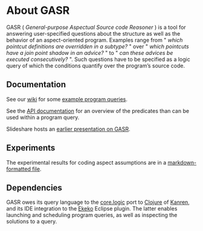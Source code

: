 # About GASR

GASR ( *General-purpose Aspectual Source code Reasoner* ) is a tool for answering user-specified questions about the structure as well as the behavior of an aspect-oriented program. Examples range from " _which pointcut definitions are overridden in a subtype?_ " over " _which pointcuts have a join point shadow in an advice?_ " to " _can these advices be executed consecutively?_ ". Such questions have to be specified as a logic query of which the conditions quantify over the program’s source code. 

## Documentation

See our [wiki](https://github.com/cderoove/damp.ekeko.aspectj/wiki) for some [example program queries](https://github.com/cderoove/damp.ekeko.aspectj/wiki/Example-Queries). 

See the [API documentation](http://cderoove.github.com/damp.ekeko.aspectj/) for an overview of the predicates than can be used within a program query.

Slideshare hosts an [earlier presentation on GASR](http://www.slideshare.net/oniroi/detecting-aspectspecific-code-smells-using-ekeko-for-aspectj). 

## Experiments

The experimental results for coding aspect assumptions are in a [markdown-formatted file](https://github.com/cderoove/damp.ekeko.aspectj/blob/master/experimental-results.md).

## Dependencies

GASR owes its query language to the [core.logic](https://github.com/clojure/core.logic) port to [Clojure](http://clojure.org/) of [Kanren](http://kanren.sourceforge.net/), and its IDE integration to the [Ekeko](https://github.com/cderoove/damp.ekeko/EclipsePlugin) Eclipse plugin. The latter enables launching and scheduling program queries, as well as inspecting the solutions to a query. 


